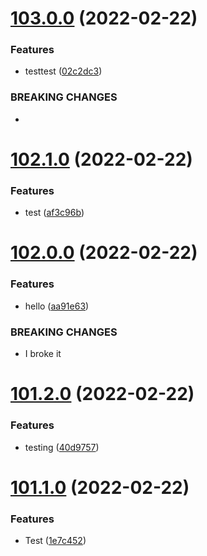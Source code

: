 # [103.0.0](https://github.com/alltidsemester/restrict-branch/compare/v102.1.0...v103.0.0) (2022-02-22)


### Features

* testtest ([02c2dc3](https://github.com/alltidsemester/restrict-branch/commit/02c2dc36f6fc5962c25ee4182810a499f57137d5))


### BREAKING CHANGES

* 



# [102.1.0](https://github.com/alltidsemester/restrict-branch/compare/v102.0.0...v102.1.0) (2022-02-22)


### Features

* test ([af3c96b](https://github.com/alltidsemester/restrict-branch/commit/af3c96be2f4f0cb815fe6b6f248526524e541d1d))



# [102.0.0](https://github.com/alltidsemester/restrict-branch/compare/v101.2.0...v102.0.0) (2022-02-22)


### Features

* hello ([aa91e63](https://github.com/alltidsemester/restrict-branch/commit/aa91e63cf0c500b32585ed37cd378703dbca8b0c))


### BREAKING CHANGES

* I broke it



# [101.2.0](https://github.com/alltidsemester/restrict-branch/compare/v101.1.0...v101.2.0) (2022-02-22)


### Features

* testing ([40d9757](https://github.com/alltidsemester/restrict-branch/commit/40d9757af9bedbd417a836c290962ab5afe992ab))



# [101.1.0](https://github.com/alltidsemester/restrict-branch/compare/v101.0.1...v101.1.0) (2022-02-22)


### Features

* Test ([1e7c452](https://github.com/alltidsemester/restrict-branch/commit/1e7c452811cd75a88e69e3e3f5e0451ef62b5ce4))



